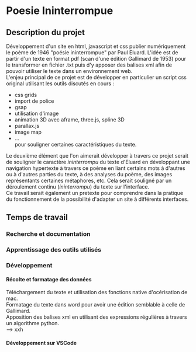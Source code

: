 # Poesie Ininterrompue

## Description du projet

Développement d'un site en html, javascript et css publier numériquement le poème de 1946 "poésie ininterrompue" par Paul Eluard. L'idée est de partir d'un texte en format pdf (scan d'une édition Gallimard de 1953) pour le transformer en fichier .txt puis d'y apposer des balises xml afin de pouvoir utiliser le texte dans un environnement web. </br>
L'enjeu principal de ce projet est de développer en particulier un script css original utilisant les outils discutés en cours : 
- css grids
- import de police
- gsap
- utilisation d'image 
- animation 3D avec aframe, three.js, spline 3D 
- parallax.js
- image map
- ...</br>
pour souligner certaines caractéristiques du texte.

Le deuxième élément que l'on aimerait développer à travers ce projet serait de souligner le caractère *ininterrompu* du texte d'Eluard en développant une navigation hypertexte à travers ce poème en liant certains mots à d'autres ou à d'autres parties du texte, à des analyses du poème, des images représentants certaines métaphores, etc. Cela serait souligné par un déroulement continu (*ininterrompu*) du texte sur l'interface.</br>
Ce travail serait également un pretexte pour comprendre dans la pratique du fonctionnement de la possibilité d'adapter un site à différents interfaces.

## Temps de travail

### Recherche et documentation


### Apprentissage des outils utilisés

### Développement
#### Récolte et formatage des données
Téléchargement du texte et utilisation des fonctions native d'océrisation de mac.</br>
Formatage du texte dans word pour avoir une édition semblable à celle de Gallimard.</br>
Apposition des balises xml en utilisant des expressions régulières à travers un algorithme python.</br>
--> xxh

#### Développement sur VSCode


